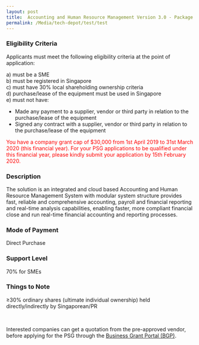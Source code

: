 ```yaml
---
layout: post
title:  Accounting and Human Resource Management Version 3.0 - Package A (10 Users)
permalink: /Media/tech-depot/test/test
---
```

<h3>Eligibility Criteria</h3>
<p>Applicants must meet the following eligibility criteria at the point of application:</p>
a) must be a SME <br>
b) must be registered in Singapore <br>
c) must have 30% local shareholding ownership criteria <br>
d) purchase/lease of the equipment must be used in Singapore <br>
e) must not have:
<ul>
  <li>Made any payment to a supplier, vendor or third party in relation to the purchase/lease of the equipment</li>
  <li>Signed any contract with a supplier, vendor or third party in relation to the purchase/lease of the equipment</li>
</ul>
<p style="color:red">You have a company grant cap of $30,000 from 1st April 2019 to 31st March 2020 (this financial year). For your PSG applications to be qualified under this financial year, please kindly submit your application by 15th February 2020.</p>

<h3>Description</h3>
<p>The solution is an integrated and cloud based Accounting and Human Resource Management System with modular system structure provides fast, reliable and comprehensive accounting, payroll and financial reporting and real-time analysis capabilities, enabling faster, more compliant financial close and run real-time financial accounting and reporting processes.</p>

<h3>Mode of Payment</h3>
<p>Direct Purchase</p>

<h3>Support Level</h3>
<p>70% for SMEs</p>

<h3>Things to Note</h3>
<p>≥30% ordinary shares (ultimate individual ownership) held directly/indirectly by Singaporean/PR</p>
<br/>
<p>Interested companies can get a quotation from the pre-approved vendor, before applying for the PSG through the <a target="_blank" href="https://www.businessgrants.gov.sg/">Business Grant Portal (BGP)</a>.</p>
